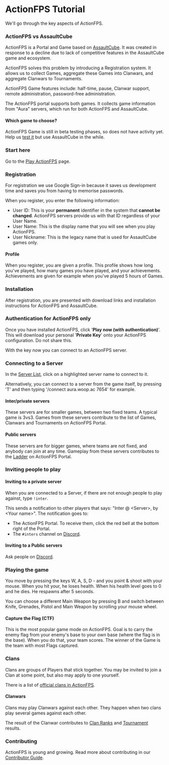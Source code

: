# ActionFPS Tutorial

We'll go through the key aspects of ActionFPS.

### ActionFPS vs AssaultCube

ActionFPS is a Portal and Game based on [AssaultCube](http://assault.cubers.net/). It was created in response to a decline due to lack of competitive features in the AssaultCube game and ecosystem.

ActionFPS solves this problem by introducing a Registration system. It allows us to collect Games, aggregate these Games into Clanwars, and aggregate Clanwars to Tournaments.

ActionFPS Game features include: half-time, pause, Clanwar support, remote administration, password-free administration.

The ActionFPS portal supports both games. It collects game information from "Aura" servers, which run for both ActionFPS and AssaultCube.

#### Which game to choose?

ActionFPS Game is still in beta testing phases, so does not have activity yet. Help us [test it](/testing.md) but use AssaultCube in the while.

### Start here

Go to the [Play ActionFPS](https://actionfps.com/play/) page.

### Registration

For registration we use Google Sign-in because it saves us development time and saves you from having to memorise passwords.

When you register, you enter the following information:

* User ID: This is your **permanent** identifier in the system that **cannot be changed**.
  ActionFPS servers provide us with that ID regardless of your User Name.
* User Name: This is the display name that you will see when you play ActionFPS.
* User Nickname: This is the legacy name that is used for AssaultCube games only.

#### Profile

When you register, you are given a profile. This profile shows how long you've played, how many games you have played, and your achievements. Achievements are given for example when you've played 5 hours of Games.

### Installation

After registration, you are presented with download links and installation instructions for ActionFPS and AssaultCube.

### Authentication for ActionFPS only

Once you have installed ActionFPS, click '**Play now \(with authentication\)**'. This will download your personal  '**Private Key**' onto your ActionFPS configuration. Do not share this.

With the key now you can connect to an ActionFPS server.

### Connecting to a Server

In the [Server List](https://actionfps.com/servers/), click on a highlighted server name to connect to it.

Alternatively, you can connect to a server from the game itself, by pressing 'T' and then typing '/connect aura.woop.ac 7654' for example.

#### Inter/private servers

These servers are for smaller games, between two fixed teams. A typical game is 3vs3. Games from these servers contribute to the list of Games, Clanwars and Tournaments on ActionFPS Portal.

#### Public servers

These servers are for bigger games, where teams are not fixed, and anybody can join at any time. Gameplay from these servers contributes to the [Ladder](https://actionfps.com/ladder/) on ActionFPS Portal.

### Inviting people to play

#### Inviting to a private server

When you are connected to a Server, if there are not enough people to play against, type `!inter`.

This sends a notification to other players that says: "Inter @ &lt;Server&gt;, by &lt;Your name&gt;". The notification goes to:

* The ActionFPS Portal. To receive them, click the red bell at the bottom right of the Portal.
* The `#inters` channel on [Discord](https://discord.gg/HYHku8C).

#### Inviting to a Public servers

Ask people on [Discord](https://discord.gg/HYHku8C).

### Playing the game

You move by pressing the keys W, A, S, D - and you point & shoot with your mouse. When you hit your, he loses health. When his health level goes to 0 and he dies. He respawns after 5 seconds.

You can choose a different Main Weapon by pressing B and switch between Knife, Grenades, Pistol and Main Weapon by scrolling your mouse wheel.

#### Capture the Flag \(CTF\)

This is the most popular game mode on ActionFPS. Goal is to carry the enemy flag from your enemy's base to your own base \(where the flag is in the base\). When you do that, your team scores. The winner of the Game is the team with most Flags captured.

### Clans

Clans are groups of Players that stick together. You may be invited to join a Clan at some point, but also may apply to one yourself.

There is a list of [official clans in ActionFPS](https://actionfps.com/clans/).

#### Clanwars

Clans may play Clanwars against each other. They happen when two clans play several games against each other.

The result of the Clanwar contributes to [Clan Ranks](https://actionfps.com/rankings/) and [Tournament](/Tournaments.md) results.

### Contributing

ActionFPS is young and growing. Read more about contributing in our [Contributor Guide](//contributor-guide.md).

